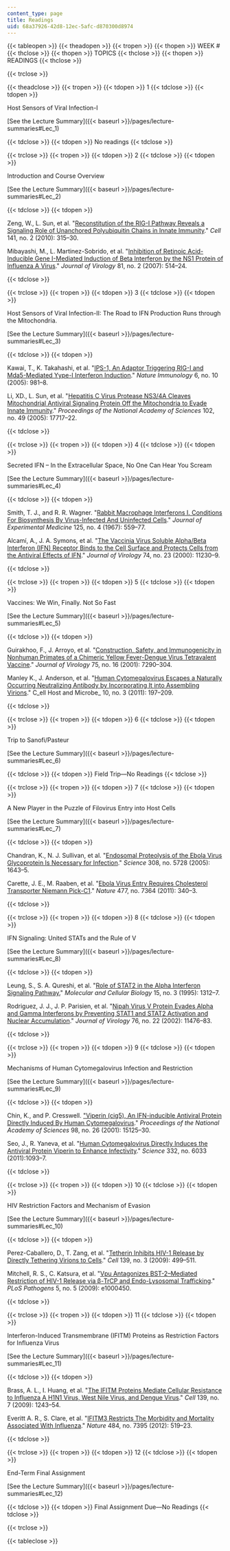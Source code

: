 ```yaml
---
content_type: page
title: Readings
uid: 68a37926-42d8-12ec-5afc-d870300d8974
---
```


{{< tableopen >}}
{{< theadopen >}}
{{< tropen >}}
{{< thopen >}}
WEEK #
{{< thclose >}}
{{< thopen >}}
TOPICS
{{< thclose >}}
{{< thopen >}}
READINGS
{{< thclose >}}

{{< trclose >}}

{{< theadclose >}}
{{< tropen >}}
{{< tdopen >}}
1
{{< tdclose >}}
{{< tdopen >}}


Host Sensors of Viral Infection-I

[See the Lecture Summary]({{< baseurl >}}/pages/lecture-summaries#Lec_1)


{{< tdclose >}}
{{< tdopen >}}
No readings
{{< tdclose >}}

{{< trclose >}}
{{< tropen >}}
{{< tdopen >}}
2
{{< tdclose >}}
{{< tdopen >}}


Introduction and Course Overview

[See the Lecture Summary]({{< baseurl >}}/pages/lecture-summaries#Lec_2)


{{< tdclose >}}
{{< tdopen >}}


Zeng, W., L. Sun, et al. "[Reconstitution of the RIG-I Pathway Reveals a Signaling Role of Unanchored Polyubiquitin Chains in Innate Immunity](http://dx.doi.org/10.1016/j.cell.2010.03.029)." _Cell_ 141, no. 2 (2010): 315–30.

Mibayashi, M., L. Martinez-Sobrido, et al. "[Inhibition of Retinoic Acid-Inducible Gene I-Mediated Induction of Beta Interferon by the NS1 Protein of Influenza A Virus](http://dx.doi.org/10.1128/JVI.01265-06 )." _Journal of Virology_ 81, no. 2 (2007): 514–24.


{{< tdclose >}}

{{< trclose >}}
{{< tropen >}}
{{< tdopen >}}
3
{{< tdclose >}}
{{< tdopen >}}


Host Sensors of Viral Infection-II: The Road to IFN Production Runs through the Mitochondria.

[See the Lecture Summary]({{< baseurl >}}/pages/lecture-summaries#Lec_3)


{{< tdclose >}}
{{< tdopen >}}


Kawai, T., K. Takahashi, et al. "[IPS-1, An Adaptor Triggering RIG-I and Mda5-Mediated Yype-I Interferon Induction](http://dx.doi.org/10.1038/ni1243 )." _Nature Immunology_ 6, no. 10 (2005): 981–8.

Li, XD., L. Sun, et al. "[Hepatitis C Virus Protease NS3/4A Cleaves Mitochondrial Antiviral Signaling Protein Off the Mitochondria to Evade Innate Immunity](http://dx.doi.org/10.1073/pnas.0508531102)." _Proceedings of the National Academy of Sciences_ 102, no. 49 (2005): 17717–22.


{{< tdclose >}}

{{< trclose >}}
{{< tropen >}}
{{< tdopen >}}
4
{{< tdclose >}}
{{< tdopen >}}


Secreted IFN – In the Extracellular Space, No One Can Hear You Scream

[See the Lecture Summary]({{< baseurl >}}/pages/lecture-summaries#Lec_4)


{{< tdclose >}}
{{< tdopen >}}


Smith, T. J., and R. R. Wagner. "[Rabbit Macrophage Interferons I. Conditions For Biosynthesis By Virus-Infected And Uninfected Cells](http://www.ncbi.nlm.nih.gov/pmc/articles/PMC2138370/)." _Journal of Experimental Medicine_ 125, no. 4 (1967): 559–77.

Alcamí, A., J. A. Symons, et al. "[The Vaccinia Virus Soluble Alpha/Beta Interferon (IFN) Receptor Binds to the Cell Surface and Protects Cells from the Antiviral Effects of IFN](http://dx.doi.org/10.1128/JVI.74.23.11230-11239.2000 )." _Journal of Virology_ 74, no. 23 (2000): 11230–9.


{{< tdclose >}}

{{< trclose >}}
{{< tropen >}}
{{< tdopen >}}
5
{{< tdclose >}}
{{< tdopen >}}


Vaccines: We Win, Finally. Not So Fast

[See the Lecture Summary]({{< baseurl >}}/pages/lecture-summaries#Lec_5)


{{< tdclose >}}
{{< tdopen >}}


Guirakhoo, F., J. Arroyo, et al. "[Construction, Safety, and Immunogenicity in Nonhuman Primates of a Chimeric Yellow Fever-Dengue Virus Tetravalent Vaccine](http://dx.doi.org/10.1128/JVI.75.16.7290-7304.2001)." _Journal of Virology_ 75, no. 16 (2001): 7290–304.

Manley K., J. Anderson, et al. "[Human Cytomegalovirus Escapes a Naturally Occurring Neutralizing Antibody by Incorporating It into Assembling Virions](http://dx.doi.org/10.1016/j.chom.2011.07.010)." C_ell Host and Microbe_ 10, no. 3 (2011): 197–209.


{{< tdclose >}}

{{< trclose >}}
{{< tropen >}}
{{< tdopen >}}
6
{{< tdclose >}}
{{< tdopen >}}


Trip to Sanofi/Pasteur

[See the Lecture Summary]({{< baseurl >}}/pages/lecture-summaries#Lec_6)


{{< tdclose >}}
{{< tdopen >}}
Field Trip—No Readings
{{< tdclose >}}

{{< trclose >}}
{{< tropen >}}
{{< tdopen >}}
7
{{< tdclose >}}
{{< tdopen >}}


A New Player in the Puzzle of Filovirus Entry into Host Cells

[See the Lecture Summary]({{< baseurl >}}/pages/lecture-summaries#Lec_7)


{{< tdclose >}}
{{< tdopen >}}


Chandran, K., N. J. Sullivan, et al. "[Endosomal Proteolysis of the Ebola Virus Glycoprotein Is Necessary for Infection](http://dx.doi.org/10.1126/science.1110656)." _Science_ 308, no. 5728 (2005): 1643–5.

Carette, J. E., M. Raaben, et al. "[Ebola Virus Entry Requires Cholesterol Transporter Niemann Pick-C1](http://dx.doi.org/10.1038/nature10348)." _Nature_ 477, no. 7364 (2011): 340–3.


{{< tdclose >}}

{{< trclose >}}
{{< tropen >}}
{{< tdopen >}}
8
{{< tdclose >}}
{{< tdopen >}}


IFN Signaling: United STATs and the Rule of V

[See the Lecture Summary]({{< baseurl >}}/pages/lecture-summaries#Lec_8)


{{< tdclose >}}
{{< tdopen >}}


Leung, S., S. A. Qureshi, et al. "[Role of STAT2 in the Alpha Interferon Signaling Pathway.](http://www.ncbi.nlm.nih.gov/pmc/articles/PMC230354/)" _Molecular and Cellular Biology_ 15, no. 3 (1995): 1312–7.

Rodriguez, J. J., J. P. Parisien, et al. "[Nipah Virus V Protein Evades Alpha and Gamma Interferons by Preventing STAT1 and STAT2 Activation and Nuclear Accumulation](http://dx.doi.org/10.1128/JVI.76.22.11476-11483.2002)." _Journal of Virology_ 76, no. 22 (2002): 11476–83.


{{< tdclose >}}

{{< trclose >}}
{{< tropen >}}
{{< tdopen >}}
9
{{< tdclose >}}
{{< tdopen >}}


Mechanisms of Human Cytomegalovirus Infection and Restriction

[See the Lecture Summary]({{< baseurl >}}/pages/lecture-summaries#Lec_9)


{{< tdclose >}}
{{< tdopen >}}


Chin, K., and P. Cresswell. ["Viperin (cig5), An IFN-inducible Antiviral Protein Directly Induced By Human Cytomegalovirus](http://dx.doi.org/10.1073/pnas.011593298)." _Proceedings of the National Academy of Sciences_ 98, no. 26 (2001): 15125–30.

Seo, J., R. Yaneva, et al. "[Human Cytomegalovirus Directly Induces the Antiviral Protein Viperin to Enhance Infectivity](http://dx.doi.org/10.1126/science.1202007)." _Science_ 332, no. 6033 (2011):1093–7.


{{< tdclose >}}

{{< trclose >}}
{{< tropen >}}
{{< tdopen >}}
10
{{< tdclose >}}
{{< tdopen >}}


HIV Restriction Factors and Mechanism of Evasion

[See the Lecture Summary]({{< baseurl >}}/pages/lecture-summaries#Lec_10)


{{< tdclose >}}
{{< tdopen >}}


Perez-Caballero, D., T. Zang, et al. "[Tetherin Inhibits HIV-1 Release by Directly Tethering Virions to Cells](http://dx.doi.org/10.1016/j.cell.2009.08.039)." _Cell_ 139, no. 3 (2009): 499–511.

Mitchell, R. S., C. Katsura, et al. "[Vpu Antagonizes BST-2–Mediated Restriction of HIV-1 Release via β-TrCP and Endo-Lysosomal Trafficking](http://dx.doi.org/10.1371/journal.ppat.1000450)." _PLoS Pathogens_ 5, no. 5 (2009): e1000450.


{{< tdclose >}}

{{< trclose >}}
{{< tropen >}}
{{< tdopen >}}
11
{{< tdclose >}}
{{< tdopen >}}


Interferon-Induced Transmembrane (IFITM) Proteins as Restriction Factors for Influenza Virus

[See the Lecture Summary]({{< baseurl >}}/pages/lecture-summaries#Lec_11)


{{< tdclose >}}
{{< tdopen >}}


Brass, A. L., I. Huang, et al. "[The IFITM Proteins Mediate Cellular Resistance to Influenza A H1N1 Virus, West Nile Virus, and Dengue Virus](http://dx.doi.org/10.1016/j.cell.2009.12.017)." _Cell_ 139, no. 7 (2009): 1243–54.

Everitt A. R., S. Clare, et al. "[IFITM3 Restricts The Morbidity and Mortality Associated With Influenza](http://dx.doi.org/10.1038/nature10921)." _Nature_ 484, no. 7395 (2012): 519–23.


{{< tdclose >}}

{{< trclose >}}
{{< tropen >}}
{{< tdopen >}}
12
{{< tdclose >}}
{{< tdopen >}}


End-Term Final Assignment

[See the Lecture Summary]({{< baseurl >}}/pages/lecture-summaries#Lec_12)


{{< tdclose >}}
{{< tdopen >}}
Final Assignment Due—No Readings
{{< tdclose >}}

{{< trclose >}}

{{< tableclose >}}